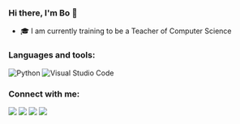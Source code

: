 ### Hi there, I'm Bo 👋

- :mortar_board: I am currently training to be a Teacher of Computer Science

### Languages and tools:
<p>
<img src="https://img.shields.io/badge/Python-3776AB?logo=python&logoColor=white&style=flat" alt="Python">
<img src="https://img.shields.io/badge/Visual_Studio_Code-007ACC?style=flat&logo=visual%20studio&logoColor=white" alt="Visual Studio Code">
</p>
  
### Connect with me:
[![](https://img.shields.io/badge/-@bo__zhang-%231DA1F2?style=flat-square&logo=Twitter&logoColor=white)](https://twitter.com/bo__zhang)
[![](https://img.shields.io/badge/-Bo%20Wen%20Zhang-blue?style=flat-square&logo=Linkedin&logoColor=white&link=https://www.linkedin.com/in/bo-wen-zhang/)](https://www.linkedin.com/in/irisdiakoumi/)
[![](https://img.shields.io/badge/-@bo-wen-zhang-%23181717?style=flat-square&logo=github)](https://github.com/bo-wen-zhang)
[![](https://img.shields.io/badge/dynamic/json?style=flat&labelColor=black&color=%23ffa116&label=Leetcode&query=solvedOverTotal&url=https%3A%2F%2Fleetcode-badge.vercel.app%2Fapi%2Fusers%2Fbo-wen-zhang&logo=leetcode&logoColor=yellow)](https://leetcode.com/bo-wen-zhang/)
